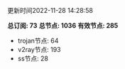 更新时间2022-11-28 14:28:58

**总订阅: 73**
**总节点: 1036**
**有效节点: 285**
- trojan节点: 64
- v2ray节点: 193
- ss节点: 28

